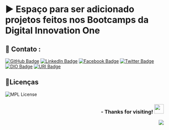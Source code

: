 # ▶ Espaço para ser adicionado projetos feitos nos Bootcamps da Digital Innovation One

## 📱 Contato :

[![GitHub Badge](https://img.shields.io/badge/GitHub-100000?style=for-the-badge&logo=github&logoColor=whiteColor=white&link=https://github.com/lucasmarcuzo)](https://github.com/lucasmarcuzo) [![LinkedIn Badge](	https://img.shields.io/badge/LinkedIn-0077B5?style=for-the-badge&logo=linkedin&logoColor=white=white&link=https://www.linkedin.com/in/lucasmarcuzo/)](https://www.linkedin.com/in/lucasmarcuzo/) [![Facebook Badge](https://img.shields.io/badge/Facebook-1877F2?style=for-the-badge&logo=facebook&logoColor=white&link=https://facebook.com/LucasMarcuzzo)](https://facebook.com/LucasMarcuzzo) [![Twitter Badge](https://img.shields.io/badge/Twitter-1DA1F2?style=for-the-badge&logo=twitter&logoColor=white&link=https://twitter.com/lucassolace)](https://twitter.com/lucassolace) [![DIO Badge](https://img.shields.io/badge/Digital%20Inovation%20One-red?style=for-the-badge&link=https://web.digitalinnovation.one/users/lucas_marcuzo)](https://web.digitalinnovation.one/users/lucas_marcuzo) [![URI Badge](https://img.shields.io/badge/URI%20ONLINE%20JUDGE-gray?style=for-the-badge&link=https://www.urionlinejudge.com.br/judge/pt/profile/510115)](https://www.urionlinejudge.com.br/judge/pt/profile/510115)
 
 ## 📃Licenças

![MPL License](https://img.shields.io/github/license/lucasmarcuzo/Projetos-DIO)

<div align="right"> <h3> - Thanks for visiting! <img src="https://media.giphy.com/media/hvRJCLFzcasrR4ia7z/giphy.gif" width="30px"> </h3> </div> 
<p align="right"> <img src="https://visitor-badge.laobi.icu/badge?page_id=lucasmarcuzo/DIO"> </h3> </p>
